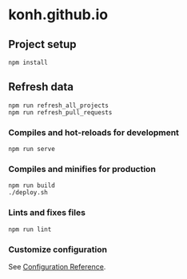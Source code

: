 # konh.github.io

## Project setup
```
npm install
```

## Refresh data
```
npm run refresh_all_projects
npm run refresh_pull_requests
```

### Compiles and hot-reloads for development
```
npm run serve
```

### Compiles and minifies for production
```
npm run build
./deploy.sh
```

### Lints and fixes files
```
npm run lint
```

### Customize configuration
See [Configuration Reference](https://cli.vuejs.org/config/).
